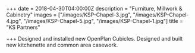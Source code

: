 +++
date = 2018-04-30T04:00:00Z
description = "Furniture, Millwork & Cabinetry"
images = ["/images/KSP-Chapel-3.jpg", "/images/KSP-Chapel-4.jpg", "/images/KSP-Chapel-5.jpg", "/images/KSP-Chapel-1.jpg"]
title = "KS Partners"

+++
Designed and installed new OpenPlan Cubicles. Designed and built new kitchenette and common area casework.